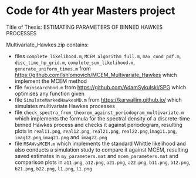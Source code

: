 # Code for 4th year Masters project
Title of Thesis: ESTIMATING PARAMETERS OF BINNED HAWKES PROCESSES


Multivariate_Hawkes.zip contains:
- files `complete_likelihood.m`, `MCEM_algorithm_full.m`, `max_cond_pdf.m`, `disc_time_hp_grid.m`, `complete_sum_likelihood.m`, `generate_uniform_times.m` from https://github.com/lshlomovich/MCEM_Multivariate_Hawkes which implement the MCEM method
- file `fminsearchbnd.m` from https://github.com/AdamSykulski/SPG which optimises any function given
- file `SimulateMarkedHawkesMD.m` from https://karwailim.github.io/ which simulates multivariate Hawkes processes
- file `check_spectra_from_theorem_against_periodogram_multivariate.m` which implements the formula for the spectral density of a discrete-time binned Hawkes process and checks it against periodogram, resulting plots in `real11.png`, `real12.png`, `real21.png`, `real22.png`,`imag11.png`, `imag12.png`,`imag21.png` and `imag22.png`
- file `MSAWvsMCEM.m` which implements the standard Whittle likelihood and also conducts a simulation study to compare it against MCEM, resulting saved estimates in `my_parameters.mat` and `mcem_parameters.mat` and comparison plots in `a11.png`, `a12.png`, `a21.png`, `a22.png`, `b11.png`, `b12.png`, `b21.png`, `b22.png`, `l1.png`, `l1.png`

